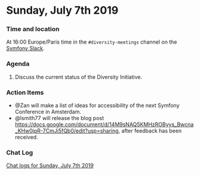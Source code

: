 # Sunday, July 7th 2019

### Time and location
At 16:00 Europe/Paris time in the `#diversity-meetings` channel on the [Symfony Slack][slack].

### Agenda
1) Discuss the current status of the Diversity Initiative.

### Action Items
* @Zan will make a list of ideas for accessibility of the next Symfony Conference in Amsterdam.
* @lsmith77 will release the blog post https://docs.google.com/document/d/14M9sNAQ5KMHzROByys_Bwcna_KHw0jpR-7CmJi5fQb0/edit?usp=sharing, after feedback has been received.

### Chat Log
[Chat logs for Sunday, July 7th 2019][log]

[slack]: https://symfony.com/slack
[log]: https://symfony.github.io/diversity/meetings/2019-07-07-log.html
